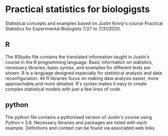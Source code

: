 # Practical statistics for biologigsts

Statistical concepts and examples based on Justin Kinny's course Practical Statistics for Experimental Biologists 7/27 to 7/31/2020.  

## R

The RStudio file contains the translated information taught in Justin's course in the R programming language.  Basic information on statistics, necessary libraries, basic syntax, and examples for different tests are shown. R is a language designed especially for statistical analysis and data reconfiguration.  All R libraries focus on making data analysis easier, more approachable,and more detailed. R's syntax makes it easy to create complex statistical models with just a few lines of code.    

## python

The python file contains a pythonised version of Justin's course using Python v 3.8. 
Necessary libraries and packages are listed with each example. 
Definitions and context can be found via associated web links. 


